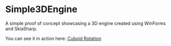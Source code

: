 # Simple3DEngine

A simple proof of concept showcasing a 3D engine created using WinForms and SkiaSharp.

You can see it in action here:
[Cuboid Rotation](https://youtu.be/IDibBRT4yVY)
